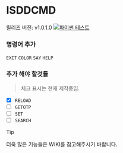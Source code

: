 # ISDDCMD

릴리즈 버전: v1.0.1.0
[![파이썬 테스트](https://github.com/IsddCompany/isddcmd/actions/workflows/main.yml/badge.svg?branch=Windows)](https://github.com/IsddCompany/isddcmd/actions/workflows/main.yml)

### 명령어 추가
`EXIT`
`COLOR`
`SAY`
`HELP`
   
### 추가 해야 할것들
> 체크 표시는 현재 제작중임.

- [x]  `RELOAD`
- [ ]  `GETOTP`
- [ ]  `SET`
- [ ]  `SEARCH`

> [!TIP]
> 더욱 많은 기능들은 WIKI를 참고해주시기 바랍니다.
